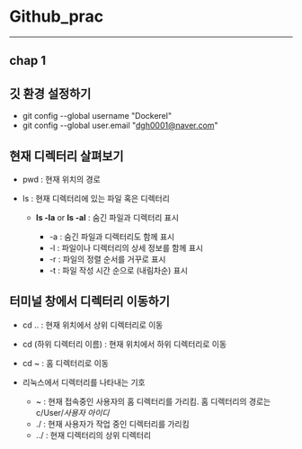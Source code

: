 # Github_prac
- - -
## chap 1


## **깃 환경 설정하기**

* git config --global username "Dockerel"
* git config --global user.email "dgh0001@naver.com"


## **현재 디렉터리 살펴보기**

* pwd : 현재 위치의 경로

* ls : 현재 디렉터리에 있는 파일 혹은 디렉터리
   - **ls -la** or **ls -al** : 숨긴 파일과 디렉터리 표시
   
      * -a : 숨긴 파일과 디렉터리도 함께 표시
      * -l : 파일이나 디렉터리의 상세 정보를 함께 표시
      * -r : 파일의 정렬 순서를 거꾸로 표시
      * -t : 파일 작성 시간 순으로 (내림차순) 표시
      

## **터미널 창에서 디렉터리 이동하기**

* cd .. : 현재 위치에서 상위 디렉터리로 이동

* cd (하위 디렉터리 이름) : 현재 위치에서 하위 디렉터리로 이동

* cd ~ : 홈 디렉터리로 이동

* 리눅스에서 디렉터리를 나타내는 기호
   - ~ : 현재 접속중인 사용자의 홈 디렉터리를 가리킴. 홈 디렉터리의 경로는 c/User/*사용자 아이디*
   - ./ : 현재 사용자가 작업 중인 디렉터리를 가리킴
   - ../ : 현재 디렉터리의 상위 디렉터리


